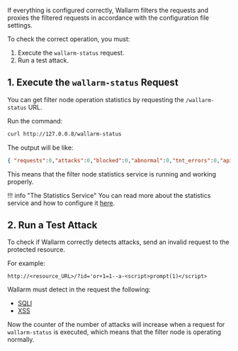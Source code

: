 [doc-stat-service]:    ../admin-en/configure-statistics-service.md

If everything is configured correctly, Wallarm filters the requests and proxies
the filtered requests in accordance with the configuration file settings.

To check the correct operation, you must:

1. Execute the `wallarm-status` request.
2. Run a test attack.


## 1. Execute the `wallarm-status` Request

You can get filter node operation statistics by requesting the `/wallarm-status` URL.

Run the command:

``` bash
curl http://127.0.0.8/wallarm-status
```

The output will be like:

``` json
{ "requests":0,"attacks":0,"blocked":0,"abnormal":0,"tnt_errors":0,"api_errors":0,"requests_lost":0,"segfaults":0,"memfaults":0, "softmemfaults":0,"time_detect":0,"db_id":46,"lom_id":16767,"proton_instances":{ "total":1,"success":1,"fallback":0,"failed":0 },"stalled_workers_count":0,"stalled_workers":[] }
```

This means that the filter node statistics service is running and working properly.

!!! info "The Statistics Service"
    You can read more about the statistics service and how to configure it [here][doc-stat-service].


## 2. Run a Test Attack

To check if Wallarm correctly detects attacks, send an invalid request to the
protected resource.

For example:

```
http://<resource_URL>/?id='or+1=1--a-<script>prompt(1)</script>
```

Wallarm must detect in the request the following:

* [SQLI](../attacks-vulns-list.md#sql-injection)
* [XSS](../attacks-vulns-list.md#cross-site-scripting-xss)

Now the counter of the number of attacks will increase when a request for `wallarm-status` is executed, which means that the filter node is operating normally.<br><br>

